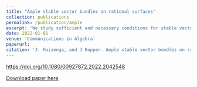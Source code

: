 ```yaml
---
title: "Ample stable vector bundles on rational surfaces"
collection: publications
permalink: /publication/ample
excerpt: 'We study sufficient and necessary conditions for stable vector bundles on the plane to be ample. Joint work with Jack Huizenga.'
date: 2022-01-01
venue: 'Communications in Algebra'
paperurl:
citation: 'J. Huizenga, and J Kopper. Ample stable vector bundles on rational surfaces. <i>Communications in Algebra</i> (2022), to appear.'
---
```


https://doi.org/10.1080/00927872.2022.2042548

[Download paper here](http://jmkopper.github.io/files/ample_p2.pdf)
